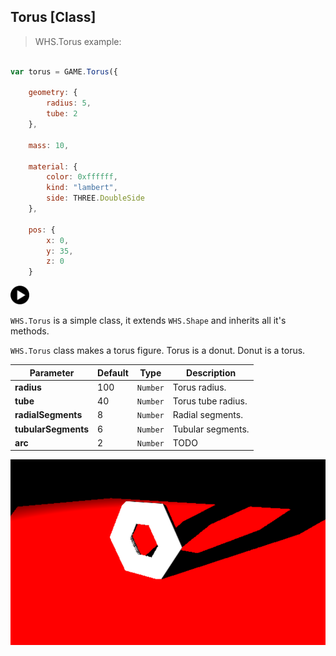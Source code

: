 <h2 class="ws" id="torus">Torus [Class]</h2>

> WHS.Torus example:

```javascript

var torus = GAME.Torus({

    geometry: {
        radius: 5,
        tube: 2
    },

    mass: 10,

    material: {
        color: 0xffffff,
        kind: "lambert",
        side: THREE.DoubleSide
    },

    pos: {
        x: 0,
        y: 35,
        z: 0
    }

```

<div id="torus_ex" class="example output">
    <div class="splash" onclick="Torus_example.start()">
        <img src="images/play.png" width="30" height="30">
    </div>
    <div class="actions">
        <i class="fa fa-pause"></i>
        <i class="fa fa-repeat" onclick="torus.mesh.__dirtyPosition = true; torus._pos.set(0, 100, 0);"></i>
    </div>
</div>

`WHS.Torus` is a simple class, it extends `WHS.Shape` and inherits all it's methods.

`WHS.Torus` class makes a torus figure. Torus is a donut. Donut is a torus.

Parameter          |       Default        | Type      | Description |
------------------ | -------------------- | --------- | ----------- |
**radius**         | 100                  | `Number`  | Torus radius.
**tube**           | 40                   | `Number`  | Torus tube radius.
**radialSegments** | 8                    | `Number`  | Radial segments.
**tubularSegments**| 6                    | `Number`  | Tubular segments.
**arc**            | 2                    | `Number`  | TODO

<script src="https://gist.github.com/sasha240100/c320e12f7e594c48fb8e.js"></script>

<img src="images/shapes/torus.png">